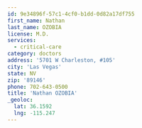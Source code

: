 ```yaml
---
id: 9e34896f-57c1-4cf0-b1dd-0d82a17df755
first_name: Nathan
last_name: OZOBIA
license: M.D.
services:
  - critical-care
category: doctors
address: '5701 W Charleston, #105'
city: 'Las Vegas'
state: NV
zip: '89146'
phone: 702-643-0500
title: 'Nathan OZOBIA'
_geoloc:
  lat: 36.1592
  lng: -115.247
---
```

